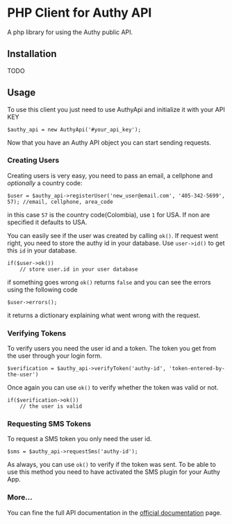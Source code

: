 # PHP Client for Authy API

A php library for using the Authy public API.


## Installation

TODO

## Usage

To use this client you just need to use AuthyApi and initialize it with your API KEY


    $authy_api = new AuthyApi('#your_api_key');

Now that you have an Authy API object you can start sending requests.


### Creating Users

Creating users is very easy, you need to pass an email, a cellphone and _optionally_ a country code:
   
    $user = $authy_api->registerUser('new_user@email.com', '405-342-5699', 57); //email, cellphone, area_code

in this case `57` is the country code(Colombia), use `1` for USA. If non are specified it defaults to USA.

You can easily see if the user was created by calling `ok()`.
If request went right, you need to store the authy id in your database. Use `user->id()` to get this `id` in your database.

    if($user->ok())
        // store user.id in your user database

if something goes wrong `ok()` returns `false` and you can see the errors using the following code

    $user->errors();

it returns a dictionary explaining what went wrong with the request.


### Verifying Tokens

To verify users you need the user id and a token. The token you get from the user through your login form. 

    $verification = $authy_api->verifyToken('authy-id', 'token-entered-by-the-user')

Once again you can use `ok()` to verify whether the token was valid or not.

    if($verification->ok())
        // the user is valid


### Requesting SMS Tokens

To request a SMS token you only need the user id.

	$sms = $authy_api->requestSms('authy-id');

As always, you can use `ok()` to verify if the token was sent. To be able to use this method you need to have activated the SMS plugin for your Authy App.


### More…

You can fine the full API documentation in the [official documentation](https://docs.authy.com) page.






